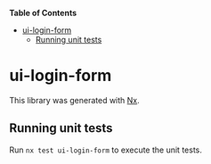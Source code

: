<!-- START doctoc generated TOC please keep comment here to allow auto update -->
<!-- DON'T EDIT THIS SECTION, INSTEAD RE-RUN doctoc TO UPDATE -->
**Table of Contents**

- [ui-login-form](#ui-login-form)
  - [Running unit tests](#running-unit-tests)

<!-- END doctoc generated TOC please keep comment here to allow auto update -->

# ui-login-form

This library was generated with [Nx](https://nx.dev).


## Running unit tests

Run `nx test ui-login-form` to execute the unit tests.


